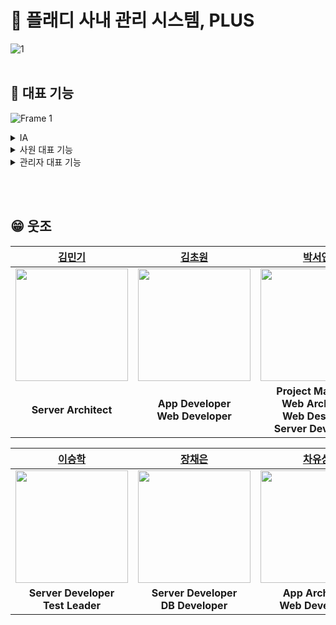 # 👾 플래디 사내 관리 시스템, PLUS
![1](https://github.com/PLADI-ALM/.github/assets/90022940/0f0aa712-cdf2-4867-bdaf-ddfee3978941)
<br><br>

## 📍 대표 기능
![Frame 1](https://github.com/PLADI-ALM/.github/assets/90022940/b29e6e32-7734-4621-aa0f-5491381f2650)



<details>
<summary>IA</summary>
 <br>
  
![19](https://github.com/user-attachments/assets/dc2edca2-f1b7-4933-9234-6517ef80c83f)
![20](https://github.com/user-attachments/assets/17bfd9cc-f6ab-4f87-84a3-9004910d4c36)


</details>

<details>
<summary>사원 대표 기능</summary>
 <br>
 
![12](https://github.com/user-attachments/assets/7dbc3c7e-cb81-4ec8-8b99-1e1a16f44ad5)
![13](https://github.com/user-attachments/assets/65339a10-fbe3-43f3-8fec-e86801014af2)
![14](https://github.com/user-attachments/assets/dc909722-1955-4715-ac44-01df0b348089)
![15](https://github.com/user-attachments/assets/1306b2d7-b7e6-4f9f-b64e-5fe81b6e511b)
![16](https://github.com/user-attachments/assets/a4edba2b-81b1-4d59-9864-b465f7f168df)
![17](https://github.com/user-attachments/assets/d6fb8d44-ae5d-4977-a301-85c77e4f5cd0)
![18](https://github.com/user-attachments/assets/b9196512-1f01-4c06-a872-3c0014512bcb)
![19](https://github.com/user-attachments/assets/b500a446-5e8d-468a-a427-fa0480dd9739)
![20](https://github.com/user-attachments/assets/a4cc65f2-c99a-411b-bee6-5a4c1a562e86)
![21](https://github.com/user-attachments/assets/af4fd2af-de2b-428c-8147-e8ccb82e19e7)
![22](https://github.com/user-attachments/assets/e41c479c-d0ba-4441-9e8e-1b5f2be40e7e)
![23](https://github.com/user-attachments/assets/184b1373-a3d2-4529-a011-1b89af5ff959)

</details>

<details>
<summary>관리자 대표 기능</summary>
 <br>

![25](https://github.com/user-attachments/assets/2016fda7-8170-4853-a5a0-3c5c720d0dcc)
![26](https://github.com/user-attachments/assets/239bd2d3-2826-4b0e-a2ac-30d88fba89c5)
![27](https://github.com/user-attachments/assets/edb179a2-3b3f-43d5-accb-0c64de4361a9)


</details>


<br><br>
## 😁 웃조
|[김민기](https://github.com/dangnak2)|[김초원](https://github.com/ryr0121)|[박서연](https://github.com/psyeon1120)|[박소정](https://github.com/sojungpp)|
|:---:|:---:|:---:|:---:|
|<img src="https://github.com/dangnak2.png" width="180" height="180" >|<img src="https://github.com/ryr0121.png" width="180" height="180" >|<img src="https://github.com/psyeon1120.png" width="180" height="180">|<img src="https://github.com/sojungpp.png" width="180" height="180">|
| **Server Architect** | **App Developer <br> Web Developer**| **Project Manager <br> Web Architect <br> Web Designer <br> Server Developer** | **Project Manager <br> Server Developer <br> App Designer** |

|[이승학](https://github.com/leeseunghakhello)|[장채은](https://github.com/chaerlo127)|[차유상](https://github.com/chayoosang)|[PLUS](https://github.com/PLADI-ALM)|
|:---:|:---:|:---:|:---:|
|<img src="https://github.com/leeseunghakhello.png" width="180" height="180" >|<img src="https://github.com/chaerlo127.png" width="180" height="180" >|<img src="https://github.com/chayoosang.png" width="180" height="180" >|<img src="https://github.com/PLADI-ALM.png" width="180" height="180">|
| **Server Developer <br> Test Leader** | **Server Developer <br> DB Developer**| **App Architect <br> Web Developer** | **PLUS** |




